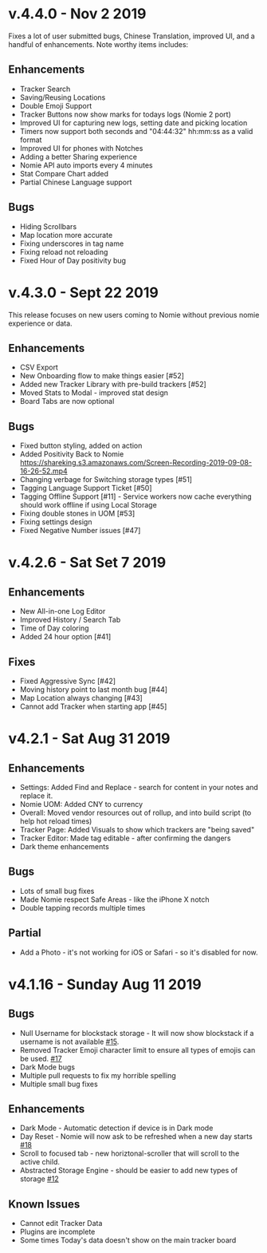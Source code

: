 # v.4.4.0 - Nov 2 2019

Fixes a lot of user submitted bugs, Chinese Translation, improved UI, and a handful of enhancements. Note worthy items includes:

## Enhancements

- Tracker Search
- Saving/Reusing Locations
- Double Emoji Support
- Tracker Buttons now show marks for todays logs (Nomie 2 port)
- Improved UI for capturing new logs, setting date and picking location
- Timers now support both seconds and "04:44:32" hh:mm:ss as a valid format
- Improved UI for phones with Notches
- Adding a better Sharing experience
- Nomie API auto imports every 4 minutes
- Stat Compare Chart added
- Partial Chinese Language support

## Bugs

- Hiding Scrollbars
- Map location more accurate
- Fixing underscores in tag name
- Fixing reload not reloading
- Fixed Hour of Day positivity bug

# v.4.3.0 - Sept 22 2019

This release focuses on new users coming to Nomie without previous nomie experience or data.

## Enhancements

- CSV Export
- New Onboarding flow to make things easier [#52]
- Added new Tracker Library with pre-build trackers [#52]
- Moved Stats to Modal - improved stat design
- Board Tabs are now optional

## Bugs

- Fixed button styling, added on action
- Added Positivity Back to Nomie https://shareking.s3.amazonaws.com/Screen-Recording-2019-09-08-16-26-52.mp4
- Changing verbage for Switching storage types [#51]
- Tagging Language Support Ticket [#50]
- Tagging Offline Support [#11] - Service workers now cache everything should work offline if using Local Storage
- Fixing double stones in UOM [#53]
- Fixing settings design
- Fixed Negative Number issues [#47]

# v.4.2.6 - Sat Set 7 2019

## Enhancements

- New All-in-one Log Editor
- Improved History / Search Tab
- Time of Day coloring
- Added 24 hour option [#41]

## Fixes

- Fixed Aggressive Sync [#42]
- Moving history point to last month bug [#44]
- Map Location always changing [#43]
- Cannot add Tracker when starting app [#45]

# v4.2.1 - Sat Aug 31 2019

## Enhancements

- Settings: Added Find and Replace - search for content in your notes and replace it.
- Nomie UOM: Added CNY to currency
- Overall: Moved vendor resources out of rollup, and into build script (to help hot reload times)
- Tracker Page: Added Visuals to show which trackers are "being saved"
- Tracker Editor: Made tag editable - after confirming the dangers
- Dark theme enhancements

## Bugs

- Lots of small bug fixes
- Made Nomie respect Safe Areas - like the iPhone X notch
- Double tapping records multiple times

## Partial

- Add a Photo - it's not working for iOS or Safari - so it's disabled for now.

# v4.1.16 - Sunday Aug 11 2019

## Bugs

- Null Username for blockstack storage - It will now show blockstack if a username is not available [#15](https://github.com/open-nomie/nomie/issues/15).
- Removed Tracker Emoji character limit to ensure all types of emojis can be used. [#17](https://github.com/open-nomie/nomie/issues/17)
- Dark Mode bugs
- Multiple pull requests to fix my horrible spelling
- Multiple small bug fixes

## Enhancements

- Dark Mode - Automatic detection if device is in Dark mode
- Day Reset - Nomie will now ask to be refreshed when a new day starts [#18](https://github.com/open-nomie/nomie/issues/18)
- Scroll to focused tab - new horiztonal-scroller that will scroll to the active child.
- Abstracted Storage Engine - should be easier to add new types of storage [#12](https://github.com/open-nomie/nomie/issues/12)

## Known Issues

- Cannot edit Tracker Data
- Plugins are incomplete
- Some times Today's data doesn't show on the main tracker board
